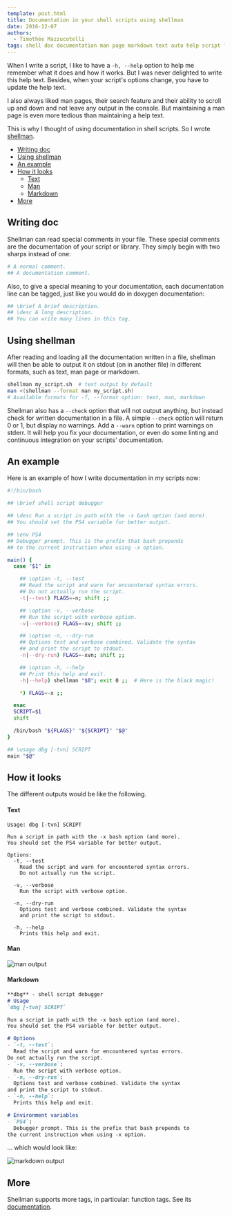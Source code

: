 ```yaml
---
template: post.html
title: Documentation in your shell scripts using shellman
date: 2016-12-07
authors:
  - Timothée Mazzucotelli
tags: shell doc documentation man page markdown text auto help script library shellman
---
```


When I write a script, I like to have a `-h, --help` option to help me remember what it does and how it works. But I was never delighted to write this help text. Besides, when your script's options change, you have to update the help text.

I also always liked man pages, their search feature and their ability to scroll up and down and not leave any output in the console. But maintaining a man page is even more tedious than maintaining a help text.

This is why I thought of using documentation in shell scripts. So I wrote [shellman].

<!--more-->

- [Writing doc](#writing-doc)
- [Using shellman](#using-shellman)
- [An example](#an-example)
- [How it looks](#how-it-looks)
    - [Text](#text)
    - [Man](#man)
    - [Markdown](#markdown)
- [More](#more)

## Writing doc

Shellman can read special comments in your file. These special comments are the documentation of your script or library. They simply begin with two sharps instead of one:

```bash
# A normal comment.
## A documentation comment.
```

Also, to give a special meaning to your documentation, each documentation line can be tagged, just like you would do in doxygen documentation:

```bash
## \brief A brief description.
## \desc A long description.
## You can write many lines in this tag.
```

## Using shellman

After reading and loading all the documentation written in a file, shellman will then be able to output it on stdout (on in another file) in different formats, such as text, man page or markdown.

```bash
shellman my_script.sh  # text output by default
man <(shellman --format man my_script.sh)
# Available formats for -f, --format option: text, man, markdown
```

Shellman also has a `--check` option that will not output anything, but instead check for written documentation in a file. A simple `--check` option will return 0 or 1, but display no warnings. Add a `--warn` option to print warnings on stderr. It will help you fix your documentation, or even do some linting and continuous integration on your scripts' documentation.

## An example

Here is an example of how I write documentation in my scripts now:

```bash
#!/bin/bash

## \brief shell script debugger

## \desc Run a script in path with the -x bash option (and more).
## You should set the PS4 variable for better output.

## \env PS4
## Debugger prompt. This is the prefix that bash prepends
## to the current instruction when using -x option.

main() {
  case "$1" in

    ## \option -t, --test
    ## Read the script and warn for encountered syntax errors.
    ## Do not actually run the script.
    -t|--test) FLAGS=-n; shift ;;

    ## \option -v, --verbose
    ## Run the script with verbose option.
    -v|--verbose) FLAGS=-xv; shift ;;

    ## \option -n, --dry-run
    ## Options test and verbose combined. Validate the syntax
    ## and print the script to stdout.
    -n|--dry-run) FLAGS=-xvn; shift ;;

    ## \option -h, --help
    ## Print this help and exit.
    -h|--help) shellman "$0"; exit 0 ;;  # Here is the black magic!

    *) FLAGS=-x ;;

  esac
  SCRIPT=$1
  shift

  /bin/bash "${FLAGS}" "${SCRIPT}" "$@"
}

## \usage dbg [-tvn] SCRIPT
main "$@"
```

## How it looks

The different outputs would be like the following.

#### Text

```
Usage: dbg [-tvn] SCRIPT

Run a script in path with the -x bash option (and more).
You should set the PS4 variable for better output.

Options:
  -t, --test
    Read the script and warn for encountered syntax errors.
    Do not actually run the script.

  -v, --verbose
    Run the script with verbose option.

  -n, --dry-run
    Options test and verbose combined. Validate the syntax
    and print the script to stdout.

  -h, --help
    Prints this help and exit.
```

#### Man

![man output](../assets/man-output.png)

#### Markdown

```markdown
**dbg** - shell script debugger
# Usage
`dbg [-tvn] SCRIPT`  

Run a script in path with the -x bash option (and more).
You should set the PS4 variable for better output.

# Options
- `-t, --test`:
  Read the script and warn for encountered syntax errors.
Do not actually run the script.
- `-v, --verbose`:
  Run the script with verbose option.
- `-n, --dry-run`:
  Options test and verbose combined. Validate the syntax
and print the script to stdout.
- `-h, --help`:
  Prints this help and exit.

# Environment variables
- `PS4`:
  Debugger prompt. This is the prefix that bash prepends to
the current instruction when using -x option.
```

... which would look like:

![markdown output](../assets/markdown-output.png)

## More

Shellman supports more tags, in particular: function tags. See its [documentation].

[documentation]: https://github.com/pawamoy/shellman/wiki
[shellman]: https://github.com/pawamoy/shellman
